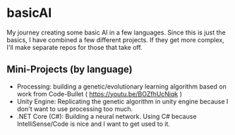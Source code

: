 # basicAI
My journey creating some basic AI in a few languages. Since this is just the basics, I have combined a few different projects. If they get more complex, I'll make separate repos for those that take off.

## Mini-Projects (by language)
- Processing: building a genetic/evolutionary learning algorithm based on work from Code-Bullet ( https://youtu.be/BOZfhUcNiqk )
- Unity Engine: Replicating the genetic algorithm in unity engine because I don't want to use processing too much.
- .NET Core (C#): Building a neural network. Using C# because IntelliSense/Code is nice and I want to get used to it.
